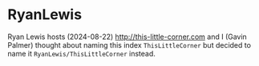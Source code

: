 # RyanLewis
Ryan Lewis hosts (2024-08-22) http://this-little-corner.com and I (Gavin Palmer) thought about naming this index `ThisLittleCorner` but decided to name it `RyanLewis/ThisLittleCorner` instead.